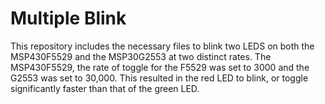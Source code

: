 # Multiple Blink
This repository includes the necessary files to blink two LEDS on both the MSP430F5529 and the MSP30G2553 at two distinct rates. The MSP430F5529, the rate of toggle for the F5529 was set to 3000 and the G2553 was set to 30,000. This resulted in the red LED to blink, or toggle significantly faster than that of the green LED. 
